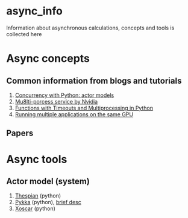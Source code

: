 # async_info
Information about asynchronous calculations, concepts and tools is collected here 

# Async concepts

## Common information from blogs and tutorials

1. [Concurrency with Python: actor models](https://bytes.yingw787.com/posts/2019/02/02/concurrency_with_python_actor_models)
2. [Mu8lti-porcess service by Nvidia](https://docs.nvidia.com/deploy/mps/index.html)
3. [Functions with Timeouts and Multiprocessing in Python](https://flipdazed.github.io/blog/quant%20dev/parallel-functions-with-timeouts)
4. [Running multiple applications on the same GPU](https://medium.com/@raz.rotenberg/running-multiple-applications-on-the-same-gpu-fa74f4c4635d)

## Papers

# Async tools

## Actor model (system)

1. [Thespian](https://thespianpy.com/doc/) (python)
2. [Pykka](https://pykka.readthedocs.io/stable/) (python), [brief desc](https://www.zen8labs.com/insights/programming/the-power-of-actor-model-and-the-effect-of-pykka-in-asynchronous-programming-at-python/)
3. [Xoscar](https://xoscar.dev/en/latest/) (python)
